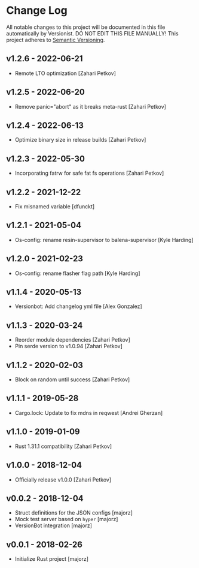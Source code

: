 # Change Log

All notable changes to this project will be documented in this file
automatically by Versionist. DO NOT EDIT THIS FILE MANUALLY!
This project adheres to [Semantic Versioning](http://semver.org/).

## v1.2.6 - 2022-06-21

* Remote LTO optimization [Zahari Petkov]

## v1.2.5 - 2022-06-20

* Remove panic="abort" as it breaks meta-rust [Zahari Petkov]

## v1.2.4 - 2022-06-13

* Optimize binary size in release builds [Zahari Petkov]

## v1.2.3 - 2022-05-30

* Incorporating fatrw for safe fat fs operations [Zahari Petkov]

## v1.2.2 - 2021-12-22

* Fix misnamed variable [dfunckt]

## v1.2.1 - 2021-05-04

* Os-config: rename resin-supervisor to balena-supervisor [Kyle Harding]

## v1.2.0 - 2021-02-23

* Os-config: rename flasher flag path [Kyle Harding]

## v1.1.4 - 2020-05-13

* Versionbot: Add changelog yml file [Alex Gonzalez]

## v1.1.3 - 2020-03-24

* Reorder module dependencies [Zahari Petkov]
* Pin serde version to v1.0.94 [Zahari Petkov]

## v1.1.2 - 2020-02-03

* Block on random until success [Zahari Petkov]

## v1.1.1 - 2019-05-28

* Cargo.lock: Update to fix mdns in reqwest [Andrei Gherzan]

## v1.1.0 - 2019-01-09

* Rust 1.31.1 compatibility [Zahari Petkov]

## v1.0.0 - 2018-12-04

* Officially release v1.0.0 [Zahari Petkov]

## v0.0.2 - 2018-12-04

* Struct definitions for the JSON configs [majorz]
* Mock test server based on `hyper` [majorz]
* VersionBot integration [majorz]

## v0.0.1 - 2018-02-26

* Initialize Rust project [majorz]
